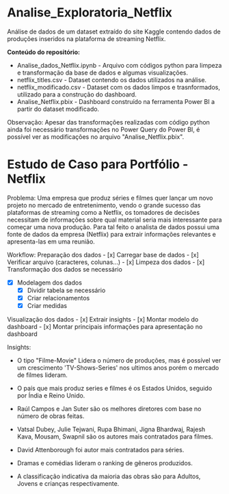 # Analise_Exploratoria_Netflix
Análise de dados de um dataset extraído do site Kaggle contendo dados de produções inseridos na plataforma de streaming Netflix.

**Conteúdo do repositório:**
+ Analise_dados_Netflix.ipynb - Arquivo com códigos python para limpeza e transformação da base de dados e algumas visualizações.
+ netflix_titles.csv - Dataset contendo os dados utilizados na análise.
+ netflix_modificado.csv - Dataset com os dados limpos e trasnformados, utilizado para a construção do dashboard.
+ Analise_Netflix.pbix - Dashboard construído na ferramenta Power BI a partir do dataset modificado.

Observação: Apesar das transformações realizadas com código python ainda foi necessário transformações no Power Query do Power BI, é possível ver as modificações no arquivo "Analise_Netflix.pbix".

# Estudo de Caso para Portfólio - Netflix

Problema: 
Uma empresa que produz séries e filmes quer lançar um novo projeto no mercado de entretenimento, vendo o grande sucesso das plataformas de streaming como a Netflix, os tomadores de decisões necessitam de informações sobre qual material seria mais interessante para começar uma nova produção. Para tal feito o analista de dados possui uma fonte de dados da empresa (Netflix) para extrair informações relevantes e apresenta-las em uma reunião. 

Workflow:
Preparação dos dados 
	- [x] Carregar base de dados 
	- [x] Verificar arquivo (caracteres, colunas...)
	- [x] Limpeza dos dados
	- [x] Transformação dos dados se necessário
- [x] Modelagem dos dados
	- [x] Dividir tabela se necessário
	- [x] Criar relacionamentos 
	- [x] Criar medidas 
   
Visualização dos dados 
	- [x] Extrair insights 
	- [x] Montar modelo do dashboard
	- [x] Montar principais informações para apresentação no dashboard
  
Insights:
+ O tipo "Filme-Movie" Lidera o número de produções, mas é possível ver um crescimento 'TV-Shows-Series' nos ultimos anos porém o mercado de filmes lideram.

+ O país que mais produz series e filmes é os Estados Unidos, seguido por Índia e Reino Unido.

+ Raúl Campos e Jan Suter são os melhores diretores com base no número de obras feitas.

+ Vatsal Dubey, Julie Tejwani, Rupa Bhimani, Jigna Bhardwaj, Rajesh Kava, Mousam, Swapnil são os autores mais contratados para filmes.

+ David Attenborough foi autor mais contratados para séries.

+ Dramas e comédias lideram o ranking de gêneros produzidos.

+ A classificação indicativa da maioria das obras são para Adultos, Jovens e crianças respectivamente.
  
